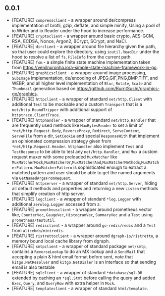 ## 0.0.1

* [FEATURE] `compressclient` - a wrapper around de/compress implementation of brotli, gzip, deflate, and simple minify, Using a pool of io.Writer and io.Reader under the hood to increase performance.
* [FEATURE] `cryptoclient` - a wrapper around basic crypto, AES-GCM, RSA, ECDSA, Nonce, Argon2, BCrypt, SCrypt, and NaCl.
* [FEATURE] `dirclient` - a wrapper around file hierarchy given the path, so that user could explore the directory, using `ioutil.ReadDir` under the hood to resolve a list of `fs.FileInfo` from the current path.
* [FEATURE] `fsm` - a simple finite state machine implementation taken from https://venilnoronha.io/a-simple-state-machine-framework-in-go.
* [FEATURE] `graphicsclient` - a wrapper around image processing, `SubImage` implementation, de/encoding of JPEG,GIF,PNG,BMP,TIFF, and WEBP, and all higher level implementation of `Blur`, `Rotate`, `Scale` and `Thumbnail` generation based on https://github.com/BurntSushi/graphics-go/graphics.
* [FEATURE] `httpclient` - a wrapper of standard `net/http.Client` with additional `Test` to be mockable and a custom `Transport` that is a `net/http.RoundTripper` with additional support of `httptrace.ClientTrace`.
* [FEATURE] `httphandler` - a wrapper of standard `net/http.Handler` that are frequently used methods like `MaxBytesReader` to set a limit of `*net/http.Request.Body`, `ReverseProxy`, `Redirect`, `ServeContent`, `ServeFile` from a dir, `SetCookie` and special `ResponseWith` that implement an opinionated compression strategy given from `*net/http.Request.Header`. `httphandler` also implement `Test` and `TestResponse` to be able to test any `net/http.Handler`, and `Mux` a custom request muxer with some preloaded `MuxMatcher` like `MuxMatcherMock`,`MuxMatcherOr`,`MuxMatcherAnd`,`MuxMatcherMethods`,`MuxMatcherPattern`. `MuxMatcherPattern` is sophisticated enough to extract a matched pattern and user should be able to get the named arguments via `GetNamedArgsFromRequest`.
* [FEATURE] `httpserver` - a wrapper of standard `net/http.Server`, hiding all default methods and properties and returning a new `Listen` methods that simplify creation of http server.
* [FEATURE] `logclient` - a wrapper of standard `*log.Logger` with additional `zerolog.Logger` accessed from `Z`.
* [FEATURE] `prometheusclient` - a wrapper around prometheus vector like, `CounterVec`, `GaugeVec`, `HistogramVec`, `SummaryVec` and a `Test` using `prometheus/testutil`.
* [FEATURE] `redisclient` - a wrapper around `go-redis/redis` and a `Test` from `alicebob/miniredis`.
* [FEATURE] `ristrettoclient` - a wrapper around `dgraph-io/ristretto`, a memory bound local cache library from dgraph.
* [FEATURE] `smtpclient` - a wrapper of standard package `net/smtp`, contains a `ReverseLookup` to do an MX lookup and a `SendMail` that accepting a plain & html email format before sent, note that `kitgo.NetResolver` and `kitgo.NetDialer` is an interface so that sending email is also testable
* [FEATURE] `sqlclient` - a wrapper of standard `*database/sql.DB` extended by caching an `*sql.Stmt` before calling the query and added `Exec`, `Query`, and `QueryRow` with extra helper in `Mock`.
* [FEATURE] `templateclient` - a wrapper of standard `html/template`.
